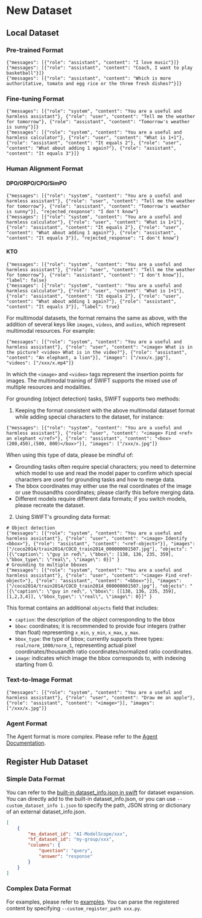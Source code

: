 # New Dataset

## Local Dataset

### Pre-trained Format

```jsonl
{"messages": [{"role": "assistant", "content": "I love music"}]}
{"messages": [{"role": "assistant", "content": "Coach, I want to play basketball"}]}
{"messages": [{"role": "assistant", "content": "Which is more authoritative, tomato and egg rice or the three fresh dishes?"}]}
```

### Fine-tuning Format

```jsonl
{"messages": [{"role": "system", "content": "You are a useful and harmless assistant"}, {"role": "user", "content": "Tell me the weather for tomorrow"}, {"role": "assistant", "content": "Tomorrow's weather is sunny"}]}
{"messages": [{"role": "system", "content": "You are a useful and harmless calculator"}, {"role": "user", "content": "What is 1+1"}, {"role": "assistant", "content": "It equals 2"}, {"role": "user", "content": "What about adding 1 again?"}, {"role": "assistant", "content": "It equals 3"}]}
```

### Human Alignment Format

#### DPO/ORPO/CPO/SimPO

```jsonl
{"messages": [{"role": "system", "content": "You are a useful and harmless assistant"}, {"role": "user", "content": "Tell me the weather for tomorrow"}, {"role": "assistant", "content": "Tomorrow's weather is sunny"}], "rejected_response": "I don't know"}
{"messages": [{"role": "system", "content": "You are a useful and harmless calculator"}, {"role": "user", "content": "What is 1+1"}, {"role": "assistant", "content": "It equals 2"}, {"role": "user", "content": "What about adding 1 again?"}, {"role": "assistant", "content": "It equals 3"}], "rejected_response": "I don't know"}
```

#### KTO

```jsonl
{"messages": [{"role": "system", "content": "You are a useful and harmless assistant"}, {"role": "user", "content": "Tell me the weather for tomorrow"}, {"role": "assistant", "content": "I don't know"}], "label": false}
{"messages": [{"role": "system", "content": "You are a useful and harmless calculator"}, {"role": "user", "content": "What is 1+1"}, {"role": "assistant", "content": "It equals 2"}, {"role": "user", "content": "What about adding 1 again?"}, {"role": "assistant", "content": "It equals 3"}], "label": true}
```

For multimodal datasets, the format remains the same as above, with the addition of several keys like `images`, `videos`, and `audios`, which represent multimodal resources. For example:

```jsonl
{"messages": [{"role": "system", "content": "You are a useful and harmless assistant"}, {"role": "user", "content": "<image> What is in the picture? <video> What is in the video?"}, {"role": "assistant", "content": "An elephant, a lion"}], "images": ["/xxx/x.jpg"], "videos": ["/xxx/x.mp4"]}
```

In which the `<image>` and `<video>` tags represent the insertion points for images. The multimodal training of SWIFT supports the mixed use of multiple resources and modalities.

For grounding (object detection) tasks, SWIFT supports two methods:
1. Keeping the format consistent with the above multimodal dataset format while adding special characters to the dataset, for instance:

```jsonl
{"messages": [{"role": "system", "content": "You are a useful and harmless assistant"}, {"role": "user", "content": "<image> Find <ref> an elephant </ref>"}, {"role": "assistant", "content": "<box>(200,450),(500, 800)</box>"}], "images": ["/xxx/x.jpg"]}
```
When using this type of data, please be mindful of:
  - Grounding tasks often require special characters; you need to determine which model to use and read the model paper to confirm which special characters are used for grounding tasks and how to merge data.
  - The bbox coordinates may either use the real coordinates of the image or use thousandths coordinates; please clarify this before merging data.
  - Different models require different data formats; if you switch models, please recreate the dataset.

2. Using SWIFT's grounding data format:

```jsonl
# Object detection
{"messages": [{"role": "system", "content": "You are a useful and harmless assistant"}, {"role": "user", "content": "<image> Identify <bbox>"}, {"role": "assistant", "content": "<ref-object>"}], "images": ["/coco2014/train2014/COCO_train2014_000000001507.jpg"], "objects": "[{\"caption\": \"guy in red\", \"bbox\": [138, 136, 235, 359], \"bbox_type\": \"real\", \"image\": 0}]" }
# Grounding to multiple bboxes
{"messages": [{"role": "system", "content": "You are a useful and harmless assistant"}, {"role": "user", "content": "<image> Find <ref-object>"}, {"role": "assistant", "content": "<bbox>"}], "images": ["/coco2014/train2014/COCO_train2014_000000001507.jpg"], "objects": "[{\"caption\": \"guy in red\", \"bbox\": [[138, 136, 235, 359], [1,2,3,4]], \"bbox_type\": \"real\", \"image\": 0}]" }
```

This format contains an additional `objects` field that includes:
 - `caption`: the description of the object corresponding to the bbox
 - `bbox`: coordinates; it is recommended to provide four integers (rather than float) representing `x_min`, `y_min`, `x_max`, `y_max`.
 - `bbox_type`: the type of bbox; currently supports three types: `real/norm_1000/norm_1`, representing actual pixel coordinates/thousandth ratio coordinates/normalized ratio coordinates.
 - `image`: indicates which image the bbox corresponds to, with indexing starting from 0.

### Text-to-Image Format

```jsonl
{"messages": [{"role": "system", "content": "You are a useful and harmless assistant"}, {"role": "user", "content": "Draw me an apple"}, {"role": "assistant", "content": "<image>"}], "images": ["/xxx/x.jpg"]}
```

### Agent Format

The Agent format is more complex. Please refer to the [Agent Documentation](../Instruction/Agent-support.md).

## Register Hub Dataset

### Simple Data Format

You can refer to the [built-in dataset_info.json in swift](https://github.com/modelscope/swift/blob/main/swift/llm/dataset/data/dataset_info.json) for dataset expansion. You can directly add to the built-in dataset_info.json, or you can use `--custom_dataset_info 1.json` to specify the path, JSON string or dictionary of an external dataset_info.json.

```json
[
    {
        "ms_dataset_id": "AI-ModelScope/xxx",
        "hf_dataset_id": "my-group/xxx",
        "columns": {
            "question": "query",
            "answer": "response"
        }
    }
]
```

### Complex Data Format

For examples, please refer to [examples](https://github.com/modelscope/swift/blob/main/examples/custom/dataset.py). You can parse the registered content by specifying `--custom_register_path xxx.py`.

